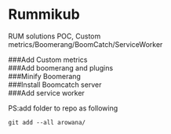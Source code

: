 # Rummikub
RUM solutions POC, Custom metrics/Boomerang/BoomCatch/ServiceWorker  

###Add Custom metrics  
###Add boomerang and plugins  
###Minify Boomerang  
###Install Boomcatch server  
###Add service worker  

PS:add folder to repo as following  
```
git add --all arowana/  
```
